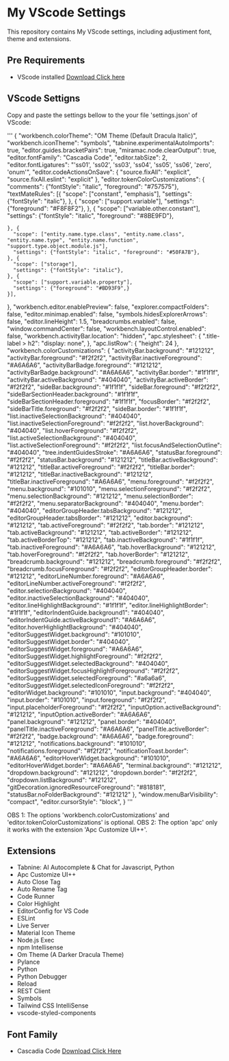 # My VScode Settings

This repository contains My VScode settings, including adjustiment font, theme and extensions.

## Pre Requirements

- VScode installed [Download Click here](https://code.visualstudio.com/)

## VScode Settigns

Copy and paste the settings bellow to the your file 'settings.json' of VScode:

'''
{
  "workbench.colorTheme": "OM Theme (Default Dracula Italic)",
  "workbench.iconTheme": "symbols",
  "tabnine.experimentalAutoImports": true,
  "editor.guides.bracketPairs": true,
  "miramac.node.clearOutput": true,
  "editor.fontFamily": "Cascadia Code",
  "editor.tabSize": 2,
  "editor.fontLigatures": "'ss01', 'ss02', 'ss03', 'ss04', 'ss05', 'ss06', 'zero', 'onum'",
  "editor.codeActionsOnSave": {
    "source.fixAll": "explicit",
    "source.fixAll.eslint": "explicit"
  },
  "editor.tokenColorCustomizations": {
    "comments": {"fontStyle": "italic", "foreground": "#757575"},
    "textMateRules": [{
      "scope": ["constant", "emphasis"],
      "settings": {"fontStyle": "italic"},
    }, {
      "scope": ["support.variable"],
      "settings": {"foreground": "#F8F8F2"},
    }, {
      "scope": ["variable.other.constant"],
      "settings": {"fontStyle": "italic", "foreground": "#8BE9FD"},
      
    }, {
      "scope": ["entity.name.type.class", "entity.name.class", "entity.name.type", "entity.name.function", "support.type.object.module.js"],
      "settings": {"fontStyle": "italic", "foreground": "#50FA7B"},
    }, {
      "scope": ["storage"],
      "settings": {"fontStyle": "italic"},
    }, {
      "scope": ["support.variable.property"],
      "settings": {"foreground": "#BD93F9",}
    }],
  },
  "workbench.editor.enablePreview": false,
  "explorer.compactFolders": false,
  "editor.minimap.enabled": false,
  "symbols.hidesExplorerArrows": false,
  "editor.lineHeight": 1.5,
  "breadcrumbs.enabled": false,
  "window.commandCenter": false,
  "workbench.layoutControl.enabled": false,
  "workbench.activityBar.location": "hidden",
  "apc.stylesheet": {
    ".title-label > h2": "display: none",
  },
  "apc.listRow": {
    "height": 24
  },
  "workbench.colorCustomizations": {
    "activityBar.background": "#121212",
    "activityBar.foreground": "#f2f2f2",
    "activityBar.inactiveForeground": "#A6A6A6",
    "activityBarBadge.foreground": "#121212",
    "activityBarBadge.background": "#A6A6A6",
    "activityBar.border": "#1f1f1f",
    "activityBar.activeBackground": "#404040",
    "activityBar.activeBorder": "#f2f2f2",
    "sideBar.background": "#1f1f1f",
    "sideBar.foreground": "#f2f2f2",
    "sideBarSectionHeader.background": "#1f1f1f",
    "sideBarSectionHeader.foreground": "#1f1f1f",
    "focusBorder": "#f2f2f2",
    "sideBarTitle.foreground": "#f2f2f2",
    "sideBar.border": "#1f1f1f",
    "list.inactiveSelectionBackground": "#404040",
    "list.inactiveSelectionForeground": "#f2f2f2",
    "list.hoverBackground": "#404040",
    "list.hoverForeground": "#f2f2f2",
    "list.activeSelectionBackground": "#404040",
    "list.activeSelectionForeground": "#f2f2f2",
    "list.focusAndSelectionOutline": "#404040",
    "tree.indentGuidesStroke": "#A6A6A6",
    "statusBar.foreground": "#f2f2f2",
    "statusBar.background": "#121212",
    "titleBar.activeBackground": "#121212",
    "titleBar.activeForeground": "#f2f2f2",
    "titleBar.border": "#121212",
    "titleBar.inactiveBackground": "#121212",
    "titleBar.inactiveForeground": "#A6A6A6",
    "menu.foreground": "#f2f2f2",
    "menu.background": "#101010",
    "menu.selectionForeground": "#f2f2f2",
    "menu.selectionBackground": "#121212",
    "menu.selectionBorder": "#f2f2f2",
    "menu.separatorBackground": "#404040",
    "menu.border": "#404040",
    "editorGroupHeader.tabsBackground": "#121212",
    "editorGroupHeader.tabsBorder": "#121212",
    "editor.background": "#121212",
    "tab.activeForeground": "#f2f2f2",
    "tab.border": "#121212",
    "tab.activeBackground": "#121212",
    "tab.activeBorder": "#121212",
    "tab.activeBorderTop": "#121212",
    "tab.inactiveBackground": "#1f1f1f",
    "tab.inactiveForeground": "#A6A6A6",
    "tab.hoverBackground": "#121212",
    "tab.hoverForeground": "#f2f2f2",
    "tab.hoverBorder": "#121212",
    "breadcrumb.background": "#121212",
    "breadcrumb.foreground": "#f2f2f2",
    "breadcrumb.focusForeground": "#f2f2f2",
    "editorGroupHeader.border": "#121212",
    "editorLineNumber.foreground": "#A6A6A6",
    "editorLineNumber.activeForeground": "#f2f2f2",
    "editor.selectionBackground": "#404040",
    "editor.inactiveSelectionBackground": "#404040",
    "editor.lineHighlightBackground": "#1f1f1f",
    "editor.lineHighlightBorder": "#1f1f1f",
    "editorIndentGuide.background1": "#404040",
    "editorIndentGuide.activeBackground1": "#A6A6A6",
    "editor.hoverHighlightBackground": "#404040",
    "editorSuggestWidget.background": "#101010",
    "editorSuggestWidget.border": "#404040",
    "editorSuggestWidget.foreground": "#A6A6A6",
    "editorSuggestWidget.highlightForeground": "#f2f2f2",
    "editorSuggestWidget.selectedBackground": "#404040",
    "editorSuggestWidget.focusHighlightForeground": "#f2f2f2",
    "editorSuggestWidget.selectedForeground": "#a6a6a6",
    "editorSuggestWidget.selectedIconForeground": "#f2f2f2",
    "editorWidget.background": "#101010",
    "input.background": "#404040",
    "input.border": "#101010",
    "input.foreground": "#f2f2f2",
    "input.placeholderForeground": "#f2f2f2",
    "inputOption.activeBackground": "#121212",
    "inputOption.activeBorder": "#A6A6A6",        
    "panel.background": "#121212",
    "panel.border": "#404040",
    "panelTitle.inactiveForeground": "#A6A6A6",
    "panelTitle.activeBorder": "#f2f2f2",
    "badge.background": "#A6A6A6",
    "badge.foreground": "#121212",
    "notifications.background": "#101010",
    "notifications.foreground": "#f2f2f2",
    "notificationToast.border": "#A6A6A6",
    "editorHoverWidget.background": "#101010",
    "editorHoverWidget.border": "#A6A6A6",
    "terminal.background": "#121212",
    "dropdown.background": "#121212",
    "dropdown.border": "#f2f2f2",
    "dropdown.listBackground": "#121212",
    "gitDecoration.ignoredResourceForeground": "#818181",
    "statusBar.noFolderBackground": "#121212"
  },
  "window.menuBarVisibility": "compact",
  "editor.cursorStyle": "block",
}
'''

OBS 1: The options 'workbench.colorCustomizations' and 'editor.tokenColorCustomizations' is optional.
OBS 2: The option 'apc' only it works with the extension 'Apc Customize UI++'.

##  Extensions

- Tabnine: AI Autocomplete & Chat for Javascript, Python
- Apc Customize UI++
- Auto Close Tag
- Auto Rename Tag
- Code Runner
- Color Highlight
- EditorConfig for VS Code
- ESLint
- Live Server
- Material Icon Theme
- Node.js Exec
- npm Intellisense
- Om Theme (A Darker Dracula Theme)
- Pylance
- Python
- Python Debugger
- Reload
- REST Client
- Symbols
- Tailwind CSS IntelliSense
- vscode-styled-components

## Font Family

- Cascadia Code [Download Click Here](https://github.com/microsoft/cascadia-code)